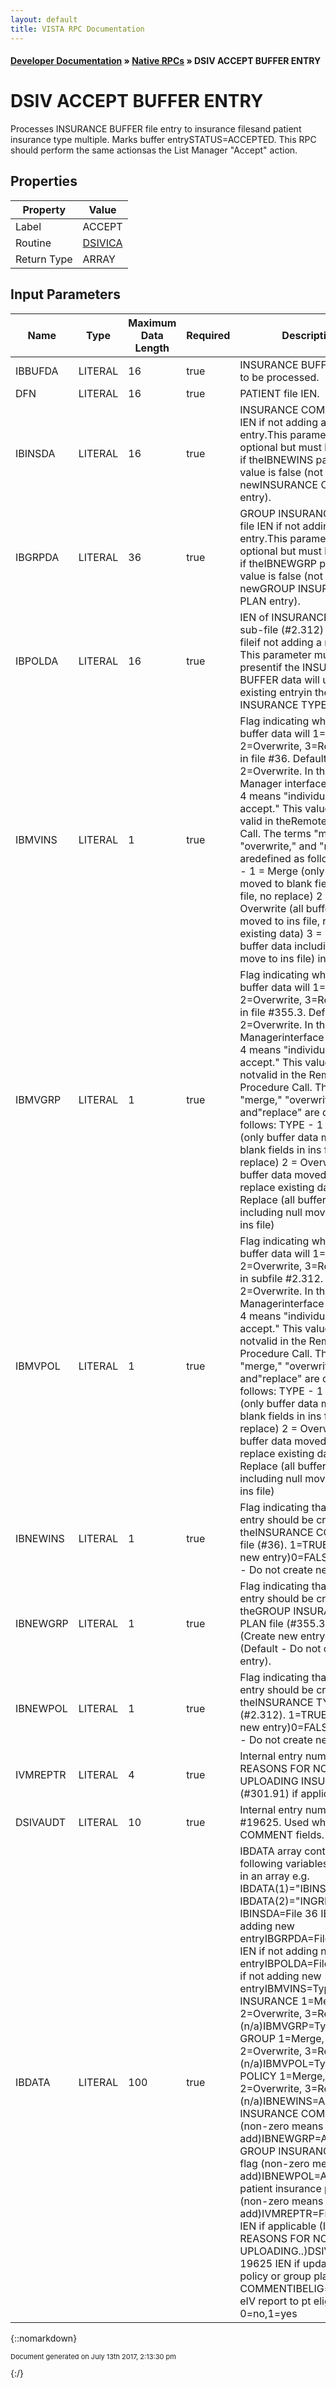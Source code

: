```yaml
---
layout: default
title: VISTA RPC Documentation
---
```


#### [Developer Documentation](../index) &#187; [Native RPCs](TableOfContents) &#187; DSIV ACCEPT BUFFER ENTRY<br/>
# DSIV ACCEPT BUFFER ENTRY

Processes INSURANCE BUFFER file entry to insurance filesand patient insurance type multiple.  Marks buffer entrySTATUS=ACCEPTED.  This RPC should perform the same actionsas the List Manager "Accept" action.

## Properties

Property | Value
--- | ---
Label | ACCEPT
Routine | [DSIVICA](http://code.osehra.org/dox/Routine_DSIVICA_source.html)
Return Type | ARRAY


## Input Parameters

Name | Type | Maximum Data Length | Required | Description
--- | --- | --- | --- | ---
IBBUFDA | LITERAL | 16 | true | INSURANCE BUFFER file IEN to be processed.
DFN | LITERAL | 16 | true | PATIENT file IEN.
IBINSDA | LITERAL | 16 | true | INSURANCE COMPANY file IEN if not adding a new entry.This parameter is optional but must be present if theIBNEWINS parameter value is false (not adding a newINSURANCE COMPANY entry).
IBGRPDA | LITERAL | 36 | true | GROUP INSURANCE PLAN file IEN if not adding a new entry.This parameter is optional but must be present if theIBNEWGRP parameter value is false (not adding a newGROUP INSURANCE PLAN entry).
IBPOLDA | LITERAL | 16 | true | IEN of INSURANCE TYPE sub-file (#2.312) of PATIENT fileif not adding a new entry.  This parameter must be presentif the INSURANCE BUFFER data will update an existing entryin the INSURANCE TYPE multiple.
IBMVINS | LITERAL | 1 | true | Flag indicating whether buffer data will 1&#x3D;Merge, 2&#x3D;Overwrite, 3&#x3D;Replacedata in file #36.  Default is 2&#x3D;Overwrite. In the List Manager interfaceflag value 4 means &quot;individually accept.&quot;  This value is not valid in theRemote Procedure Call. The terms &quot;merge,&quot; &quot;overwrite,&quot; and &quot;replace&quot; aredefined as follows:  TYPE    - 1 &#x3D; Merge     (only buffer data moved to blank fields                          in ins file, no replace)           2 &#x3D; Overwrite (all buffer data moved to ins file,                          replace existing data)           3 &#x3D; Replace   (all buffer data including null move to                          ins file)                         ins file)
IBMVGRP | LITERAL | 1 | true | Flag indicating whether buffer data will 1&#x3D;Merge, 2&#x3D;Overwrite, 3&#x3D;Replacedata in file #355.3.  Default is 2&#x3D;Overwrite. In the List Managerinterface flag value 4 means &quot;individually accept.&quot;  This value is notvalid in the Remote Procedure Call. The terms &quot;merge,&quot; &quot;overwrite,&quot; and&quot;replace&quot; are defined as follows:  TYPE    - 1 &#x3D; Merge     (only buffer data moved to blank fields                          in ins file, no replace)           2 &#x3D; Overwrite (all buffer data moved to ins file,                          replace existing data)           3 &#x3D; Replace   (all buffer data including null move to                          ins file)                         ins file)
IBMVPOL | LITERAL | 1 | true | Flag indicating whether buffer data will 1&#x3D;Merge, 2&#x3D;Overwrite, 3&#x3D;Replacedata in subfile #2.312.  Default is 2&#x3D;Overwrite. In the List Managerinterface flag value 4 means &quot;individually accept.&quot;  This value is notvalid in the Remote Procedure Call. The terms &quot;merge,&quot; &quot;overwrite,&quot; and&quot;replace&quot; are defined as follows: TYPE    - 1 &#x3D; Merge     (only buffer data moved to blank fields                         in ins file, no replace)          2 &#x3D; Overwrite (all buffer data moved to ins file,                         replace existing data)          3 &#x3D; Replace   (all buffer data including null move to                         ins file)                         ins file)
IBNEWINS | LITERAL | 1 | true | Flag indicating that a new entry should be created in theINSURANCE COMPANY file (#36).  1&#x3D;TRUE (Create new entry)0&#x3D;FALSE (Default - Do not create new entry).
IBNEWGRP | LITERAL | 1 | true | Flag indicating that a new entry should be created in theGROUP INSURANCE PLAN file (#355.3).  1&#x3D;TRUE (Create new entry)0&#x3D;FALSE (Default - Do not create new entry).
IBNEWPOL | LITERAL | 1 | true | Flag indicating that a new entry should be created in theINSURANCE TYPE subfile (#2.312).  1&#x3D;TRUE (Create new entry)0&#x3D;FALSE (Default - Do not create new entry).
IVMREPTR | LITERAL | 4 | true | Internal entry number in IVM REASONS FOR NOT UPLOADING INSURANCEfile (#301.91) if applicable.
DSIVAUDT | LITERAL | 10 | true | Internal entry number in File #19625.  Used when filing COMMENT fields.
IBDATA | LITERAL | 100 | true | IBDATA array containts the following variables and data in an array e.g. IBDATA(1)&#x3D;&quot;IBINSDA^1002&quot;      IBDATA(2)&#x3D;&quot;INGRPDA^&quot;      IBINSDA&#x3D;File 36 IEN if not adding new entryIBGRPDA&#x3D;File 355.3 IEN if not adding new entryIBPOLDA&#x3D;File 2.312 IEN if not adding new entryIBMVINS&#x3D;Type for INSURANCE 1&#x3D;Merge, 2&#x3D;Overwrite, 3&#x3D;Replace, 4&#x3D;(n/a)IBMVGRP&#x3D;Type for GROUP     1&#x3D;Merge, 2&#x3D;Overwrite, 3&#x3D;Replace, 4&#x3D;(n/a)IBMVPOL&#x3D;Type for POLICY    1&#x3D;Merge, 2&#x3D;Overwrite, 3&#x3D;Replace, 4&#x3D;(n/a)IBNEWINS&#x3D;Add new INSURANCE COMPANY flag (non-zero means add)IBNEWGRP&#x3D;Add new GROUP INSURANCE PLAN flag (non-zero means add)IBNEWPOL&#x3D;Add new patient insurance policy (non-zero means add)IVMREPTR&#x3D;File 301.91 IEN if applicable (IVM REASONS FOR NOT UPLOADING..)DSIVAUDT&#x3D;File 19625 IEN if updating pt policy or group plan COMMENTIBELIG&#x3D;to copy eIV report to pt elig/benefits 0&#x3D;no,1&#x3D;yes



{::nomarkdown} <br/><p style="font-size: 11px">Document generated on July 13th 2017, 2:13:30 pm</p>{:/}